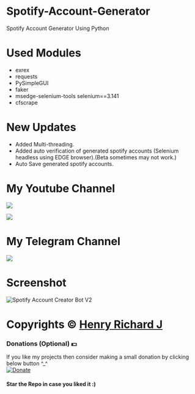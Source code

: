 # Spotify-Account-Generator
Spotify Account Generator Using Python

# Used Modules
* exrex
* requests
* PySimpleGUI
* faker
* msedge-selenium-tools selenium==3.141
* cfscrape

# New Updates
* Added Multi-threading.
* Added auto verification of generated spotify accounts (Selenium headless using EDGE browser).(Beta sometimes may not work.)
* Auto Save generated spotify accounts.

# My Youtube Channel
[![](https://img.shields.io/badge/Subscribe-red?style=for-the-badge&logo=YouTube)](https://www.youtube.com/channel/UCVGasc5jr45eZUpZNHvbtWQ)

[![](https://img.shields.io/youtube/channel/subscribers/UCVGasc5jr45eZUpZNHvbtWQ?style=social)](https://www.youtube.com/channel/UCVGasc5jr45eZUpZNHvbtWQ)

# My Telegram Channel
[![](https://img.shields.io/badge/Telegram-Join%20Now-blue?style=for-the-badge&logo=Telegram)](https://t.me/cracked4free)

# Screenshot
![Spotify Account Creator Bot V2](https://user-images.githubusercontent.com/68910039/95672729-e21b5300-0bc0-11eb-9c73-d8bed0a9618d.png)

# Copyrights © [Henry Richard J](https://github.com/henry-richard7)

### Donations (Optional) 💵
If you like my projects then consider making a small donation by clicking below button ^_^
<br/>
[![Donate](https://img.shields.io/badge/Donate-PayPal-blue.svg)](https://www.paypal.com/paypalme/henryrics)

#### Star the Repo in case you liked it :)
